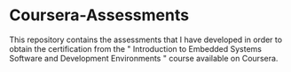 # Coursera-Assessments
This repository contains the assessments that I have developed in order to obtain the certification from the " Introduction to Embedded Systems Software and Development Environments " course available on Coursera. 
